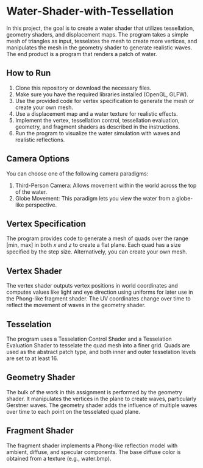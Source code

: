 # Water-Shader-with-Tessellation

In this project, the goal is to create a water shader that utilizes tessellation, geometry shaders, and displacement maps. The program takes a simple mesh of triangles as input, tesselates the mesh to create more vertices, and manipulates the mesh in the geometry shader to generate realistic waves. The end product is a program that renders a patch of water.

## How to Run

1. Clone this repository or download the necessary files.
2. Make sure you have the required libraries installed (OpenGL, GLFW).
3. Use the provided code for vertex specification to generate the mesh or create your own mesh.
4. Use a displacement map and a water texture for realistic effects.
5. Implement the vertex, tessellation control, tessellation evaluation, geometry, and fragment shaders as described in the instructions.
6. Run the program to visualize the water simulation with waves and realistic reflections.

## Camera Options

You can choose one of the following camera paradigms:

1. Third-Person Camera: Allows movement within the world across the top of the water.
2. Globe Movement: This paradigm lets you view the water from a globe-like perspective.

## Vertex Specification

The program provides code to generate a mesh of quads over the range [min, max] in both 𝑥 and 𝑧 to create a flat plane. Each quad has a size specified by the step size. Alternatively, you can create your own mesh.

## Vertex Shader

The vertex shader outputs vertex positions in world coordinates and computes values like light and eye direction using uniforms for later use in the Phong-like fragment shader. The UV coordinates change over time to reflect the movement of waves in the geometry shader.

## Tesselation

The program uses a Tesselation Control Shader and a Tesselation Evaluation Shader to tesselate the quad mesh into a finer grid. Quads are used as the abstract patch type, and both inner and outer tesselation levels are set to at least 16.

## Geometry Shader

The bulk of the work in this assignment is performed by the geometry shader. It manipulates the vertices in the plane to create waves, particularly Gerstner waves. The geometry shader adds the influence of multiple waves over time to each point on the tesselated quad plane.

## Fragment Shader

The fragment shader implements a Phong-like reflection model with ambient, diffuse, and specular components. The base diffuse color is obtained from a texture (e.g., water.bmp).

